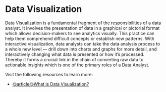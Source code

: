 # Data Visualization

Data Visualization is a fundamental fragment of the responsibilities of a data analyst. It involves the presentation of data in a graphical or pictorial format which allows decision-makers to see analytics visually. This practice can help them comprehend difficult concepts or establish new patterns. With interactive visualization, data analysts can take the data analysis process to a whole new level — drill down into charts and graphs for more detail, and interactively changing what data is presented or how it’s processed. Thereby it forms a crucial link in the chain of converting raw data to actionable insights which is one of the primary roles of a Data Analyst.

Visit the following resources to learn more:

- [@article@What is Data Visualization?](https://www.ibm.com/think/topics/data-visualization)
